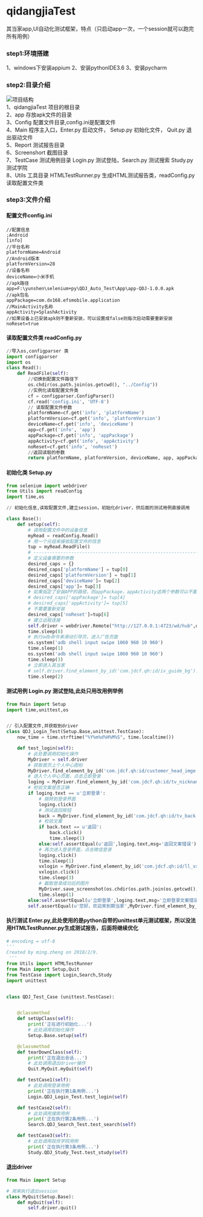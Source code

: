 # qidangjiaTest
其当家app,UI自动化测试框架，特点（只启动app一次，一个session就可以跑完所有用例）
### step1:环境搭建
1、windows下安装appium
2、安装pythonIDE3.6
3、安装pycharm

### step2:目录介绍
![项目结构](https://github.com/ming-zh/qidangjiaTest/blob/master/imgs/dir.jpg)  
1、qidangjiaTest 项目的根目录  
2、app 存放apk文件的目录  
3、Config 配置文件目录,config.ini是配置文件  
4、Main 程序主入口，Enter.py 启动文件， Setup.py 初始化文件， Quit.py 退出驱动文件  
5、Report 测试报告目录  
6、Screenshort 截图目录  
7、TestCase 测试用例目录 Login.py 测试登陆，Search.py 测试搜索 Study.py 测试学院  
8、Utils 工具目录 HTMLTestRunner.py 生成HTML测试报告类，readConfig.py 读取配置文件类  

### step3:文件介绍
#### 配置文件config.ini
	//配置信息  
	;Android   
	[info]
	//平台名称  
	platformName=Android  
	//Android版本  
	platformVersion=28  
	//设备名称  
	deviceName=小米手机
	//apk路径  
	app=F:\yunshen\selenium+py\QDJ_Auto_Test\App\app-QDJ-1.0.0.apk
	//apk包名  
	appPackage=com.dx168.efsmobile.application
	//MainActivity名称  
	appActivity=SplashActivity
	//如果设备上已安装apk则不重新安装，可以设置成false则每次启动需要重新安装  
	noReset=true
#### 读取配置文件类 readConfig.py
```python  
//导入os,configparser 类
import configparser
import os      
class Read():  
	def ReadFile(self):  
		//切换到配置文件路径下    
		os.chdir(os.path.join(os.getcwd(), "../Config"))  
		//实例化读取配置文件类    
		cf = configparser.ConfigParser()   
		cf.read('config.ini', 'UTF-8')  
		// 读取配置文件参数    
		platformName=cf.get('info', 'platformName')  
		platformVersion=cf.get('info', 'platformVersion')  
		deviceName=cf.get('info', 'deviceName')  
		app=cf.get('info', 'app')  
		appPackage=cf.get('info', 'appPackage')  
		appActivity=cf.get('info', 'appActivity')  
		noReset=cf.get('info', 'noReset')  
		//返回读取的参数    
		return platformName, platformVersion, deviceName, app, appPackage, appActivity, noReset  
```  
#### 初始化类 Setup.py
```python
from selenium import webdriver
from Utils import readConfig
import time,os

// 初始化信息,读取配置文件,建立session，初始化driver，供后面的测试用例直接调用

class Base():
    def setup(self):
        # 调用配置文件中的设备信息
        myRead = readConfig.Read()
        # 用一个元组来接收配置文件的信息
        tup = myRead.ReadFile()
        # ---------------------------------------------------------------------------------------------------------------
        # 定义设备需要的参数
        desired_caps = {}
        desired_caps['platformName'] = tup[0]
        desired_caps['platformVersion'] = tup[1]
        desired_caps['deviceName']= tup[2]
        desired_caps['app']= tup[3]
        # 如果指定了安装APP的路径，则appPackage，appActivity这两个参数可以不要
        # desired_caps['appPackage']= tup[4]
        # desired_caps['appActivity']= tup[5]
        # 不需要重新安装
        desired_caps['noReset']=tup[6]
        # 建立远程连接
        self.driver = webdriver.Remote("http://127.0.0.1:4723/wd/hub",desired_caps)
        time.sleep(8)
        # 执行adb命令来滑动引导页，进入广告页面
        os.system('adb shell input swipe 1060 960 10 960')
        time.sleep(1)
        os.system('adb shell input swipe 1060 960 10 960')
        time.sleep(3)
        # 立即进入其当家
        # self.driver.find_element_by_id('com.jdcf.qh:id/iv_guide_bg').click()
        time.sleep(2)
```  
#### 测试用例 Login.py 测试登陆,此处只用改用例举例  
```python
from Main import Setup
import time,unittest,os


// 引入配置文件,并获取到driver
class QDJ_Login_Test(Setup.Base,unittest.TestCase):
    now_time = time.strftime("%Y%m%d%H%M%S", time.localtime())

    def test_login(self):
        # 此处要调用初始化操作
        MyDriver = self.driver
        # 获取首页上个人中心图标
        MyDriver.find_element_by_id('com.jdcf.qh:id/customer_head_imge').click()
        # 进入个人中心页面，点击立即登录
        loging = MyDriver.find_element_by_id('com.jdcf.qh:id/tv_nickname')
        # 检验文案是否正确
        if loging.text == u'立即登录':
            # 跳转到登录界面
            loging.click()
            # 测试返回按钮
            back = MyDriver.find_element_by_id('com.jdcf.qh:id/tv_back')
            # 检验文案
            if back.text == u'返回':
                back.click()
                time.sleep(1)
            else:self.assertEqual(u'返回',loging.text,msg='返回文案错误')
            # 再次进入登录界面，点击微信登录
            loging.click()
            time.sleep(1)
            vxlogin = MyDriver.find_element_by_id('com.jdcf.qh:id/ll_vx_login')
            vxlogin.click()
            time.sleep(3)
            # 截取登录成功后的图片
            MyDriver.save_screenshot(os.chdir(os.path.join(os.getcwd(), '../Screenshort'))+'Login_'+QDJ_Login_Test.now_time+'.png')
            time.sleep(1)
        else:self.assertEqual(u'立即登录',loging.text,msg='立即登录文案错误')
        self.assertEqual(u'您好，欢迎来到期当家',MyDriver.find_element_by_id('com.jdcf.qh:id/tv_login_tips').text,msg='登录失败')	
```

#### 执行测试 Enter.py,此处使用的是python自带的unittest单元测试框架，所以没法用HTMLTestRunner.py生成测试报告，后面将继续优化
```python  
# encoding = utf-8
'''
Created by ming.zheng on 2018/2/9.
 '''
from Utils import HTMLTestRunner
from Main import Setup,Quit
from TestCase import Login,Search,Study
import unittest


class QDJ_Test_Case (unittest.TestCase):


    @classmethod
    def setUpClass(self):
        print('正在进行初始化...')
        # 此处调用初始化操作
        Setup.Base.setup(self)

    @classmethod
    def tearDownClass(self):
        print('正在退出会话...')
        # 此处调用退出driver操作
        Quit.MyQuit.myQuit(self)

    def testCase1(self):
        # 此处调用登录用例
        print('正在执行第1条用例...')
        Login.QDJ_Login_Test.test_login(self)

    def testCase2(self):
        # 此处调用搜索用例
        print('正在执行第2条用例...')
        Search.QDJ_Search_Test.test_search(self)

    def testCase3(self):
        # 此处调用投资学院用例
        print('正在执行第3条用例...')
        Study.QDJ_Study_Test.test_study(self)
```
#### 退出driver 
```python
from Main import Setup

# 用来执行退出session
class MyQuit(Setup.Base):
    def myQuit(self):
        self.driver.quit()
```
